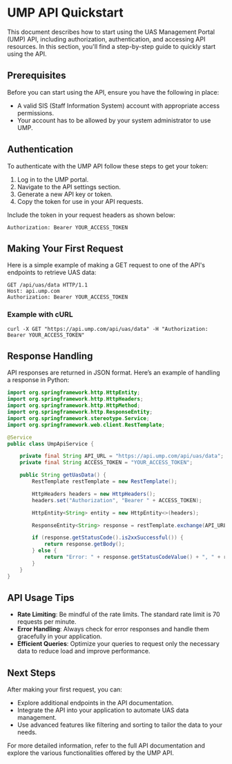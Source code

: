 # UMP API Quickstart

This document describes how to start using the UAS Management Portal (UMP) API, including authorization, authentication,
and accessing API resources. In this section, you'll find a step-by-step guide to quickly start using the API.

## Prerequisites

Before you can start using the API, ensure you have the following in place:

* A valid SIS (Staff Information System) account with appropriate access permissions.
* Your account has to be allowed by your system administrator to use UMP.

## Authentication

To authenticate with the UMP API follow these steps to get your token:

1. Log in to the UMP portal.
2. Navigate to the API settings section.
3. Generate a new API key or token.
4. Copy the token for use in your API requests.

Include the token in your request headers as shown below:

```http
Authorization: Bearer YOUR_ACCESS_TOKEN
```

## Making Your First Request

Here is a simple example of making a GET request to one of the API's endpoints to retrieve UAS data:

```http
GET /api/uas/data HTTP/1.1
Host: api.ump.com
Authorization: Bearer YOUR_ACCESS_TOKEN
```

### Example with cURL

```cURL
curl -X GET "https://api.ump.com/api/uas/data" -H "Authorization: Bearer YOUR_ACCESS_TOKEN"
```

## Response Handling

API responses are returned in JSON format. Here’s an example of handling a response in Python:

```Java
import org.springframework.http.HttpEntity;
import org.springframework.http.HttpHeaders;
import org.springframework.http.HttpMethod;
import org.springframework.http.ResponseEntity;
import org.springframework.stereotype.Service;
import org.springframework.web.client.RestTemplate;

@Service
public class UmpApiService {

    private final String API_URL = "https://api.ump.com/api/uas/data";
    private final String ACCESS_TOKEN = "YOUR_ACCESS_TOKEN";

    public String getUasData() {
        RestTemplate restTemplate = new RestTemplate();

        HttpHeaders headers = new HttpHeaders();
        headers.set("Authorization", "Bearer " + ACCESS_TOKEN);

        HttpEntity<String> entity = new HttpEntity<>(headers);

        ResponseEntity<String> response = restTemplate.exchange(API_URL, HttpMethod.GET, entity, String.class);

        if (response.getStatusCode().is2xxSuccessful()) {
            return response.getBody();
        } else {
            return "Error: " + response.getStatusCodeValue() + ", " + response.getBody();
        }
    }
}

```

## API Usage Tips

- **Rate Limiting**: Be mindful of the rate limits. The standard rate limit is 70 requests per minute.
- **Error Handling**: Always check for error responses and handle them gracefully in your application.
- **Efficient Queries**: Optimize your queries to request only the necessary data to reduce load and improve performance.

## Next Steps

After making your first request, you can:

- Explore additional endpoints in the API documentation.
- Integrate the API into your application to automate UAS data management.
- Use advanced features like filtering and sorting to tailor the data to your needs.

For more detailed information, refer to the full API documentation and explore the various functionalities
offered by the UMP API.